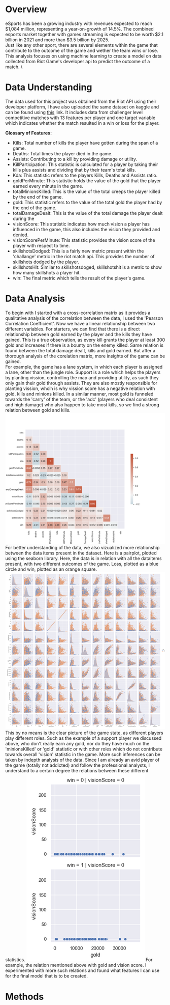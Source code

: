 # Overview

eSports has been a growing industry with revenues expected to reach $1,084 million, representing a year-on-growth of 14.5%. The combined esports market together with games streaming is expected to be worth $2.1 billion in 2021 and more than $3.5 billion by 2025.\
Just like any other sport, there are several elements within the game that contribute to the outcome of the game and wether the team wins or lose. This analysis focuses on using machine learning to create a model on data collected from Riot Game's developer api to predict the outcome of a match. \



# Data Understanding

The data used for this project was obtained from the Riot API using their developer platform, I have also uploaded the same dataset on kaggle and can be found using [this](https://www.kaggle.com/pratimanjoshi/euw-challanger-gamestats) link. It includes data from challenger level competitive matches with 13 features per player and one target variable which indicates whether the match resulted in a win or loss for the player.

<b>Glossary of Features:</b>
- Kills: Total number of kills the player have gotten during the span of a game.
- Deaths: Total times the player died in the game.
- Assists: Contributing to a kill by providing damage or utility.
- KillParticipation: This statistic is calculated for a player by taking their kills plus assists and dividing that by their team's total kills.
- Kda: This statistic refers to the players Kills, Deaths and Assists ratio.
- goldPerMinute: This statistic holds the value of the gold that the player earned every minute in the game. 
- totalMinionsKilled: This is the value of the total creeps the player killed by the end of the game.
- gold: This statistic refers to the value of the total gold the player had by the end of the game.
- totalDamageDealt: This is the value of the total damage the player dealt during the 
- visionScore: This statistic indicates how much vision a player has influenced in the game, this also includes the vision they provided and denied.
- visionScorePerMinute: This statistic provides the vision score of the player with respect to time.
- skillshotsDodged: This is a fairly new metric present within the 'challange' metric in the riot match api. This provides the number of skillshots dodged by the player.
- skillshotsHit: Similar to skillshotsdoged, skillshotshit is a metric to show how many skillshots a player hit.
- win: The final metric which tells the result of the player's game.

# Data Analysis
To begin with I started with a cross-correlation matrix as it provides a qualitative analysis of the correlation between the data, I used the 'Pearson Correlation Coefficient'. Now we have a linear relationship between two different variables.
For starters, we can find that there is a direct relationship between gold earned by the player and the kills they have gained. This is a true observation, as every kill grants the player at least 300 gold and increases if there is a bounty on the enemy killed.
Same relation is found between the total damage dealt, kills and gold earned. But after a thorough analysis of the corelation matrix, more insights of the game can be gained. \
For example, the game has a lane system, in which each player is assigned a lane, other than the jungle role. Support is a role which helps the players by planting vission, controlling the map and providing utility, as such they only gain their gold through assists. They are also mostly responsible for planting vission, whcih is why vission score has a negative relation with gold, kills and minions killed.
In a similar manner, most gold is funneled towards the 'carry' of the team, or the 'adc' (players who deal consistent and high damage) who also happen to take most kills, so we find a strong relation between gold and kills.\
![png](images/corelation_map.png)
For better understanding of the data, we also vizualized more relationship between the data items present in the dataset. Here is a pairplot, plotted using the seaborn library. Here, the data is in relation with all the dataitems present, with two different outcomes of the game. Loss, plotted as a blue circle and win, plotted as an orange square.\
![png](images/pairplot.png)
This by no means is the clear picture of the game state, as different players play different roles. Such as the example of a support player we discussed above, who don't really earn any gold, nor do they have much on the 'minionsKilled' or 'gold' statistic or with other roles which do not contribute towards overall 'vision' statistic in the game. 
More such inferences can be taken by indepth analysis of the data. Since I am already an avid player of the game (totally not addicted) and follow the professional analysts, I understand to a certain degree the relations between these different statistics.
![png](images/vision_gold_relation.png)
For example, the relation mentioned above with gold and vision score. I experimented with more such relations and found what features I can use for the final model that is to be created.

# Methods
